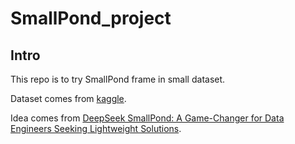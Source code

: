 # SmallPond_project
## Intro

This repo is to try SmallPond frame in small dataset. 

Dataset comes from [kaggle](https://www.kaggle.com/datasets/anandshaw2001/top-spotify-songs-in-73-countries/data).

Idea comes from [DeepSeek SmallPond: A Game-Changer for Data Engineers Seeking Lightweight Solutions](https://medium.com/data-engineering-space/deepseek-smallpond-a-game-changer-for-data-engineers-seeking-lightweight-solutions-365c21cbcdaa).